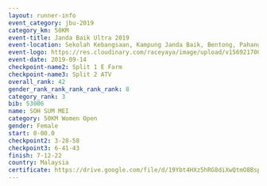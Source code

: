 ```yaml
---
layout: runner-info 
event_category: jbu-2019 
category_km: 50KM 
event-title: Janda Baik Ultra 2019 
event-location: Sekolah Kebangsaan, Kampung Janda Baik, Bentong, Pahang, Malaysia 
event-logo: https://res.cloudinary.com/raceyaya/image/upload/v1569217009/logo/janda-baik_vch1pc.jpg 
event-date: 2019-09-14 
checkpoint-name2: Split 1 E Farm 
checkpoint-name3: Split 2 ATV 
overall_rank: 42
gender_rank_rank_rank_rank_rank: 8
category_rank: 3
bib: 53006
name: SOH SUM MEI
category: 50KM Women Open
gender: Female
start: 0-00.0
checkpoint2: 3-28-58
checkpoint3: 6-41-43
finish: 7-12-22
country: Malaysia
certificate: https://drive.google.com/file/d/19Ybt4HXz5hRG8diXwQtmO8BspTd5roAO/view?usp=sharing
---
```

